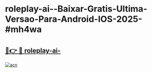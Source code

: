 # roleplay-ai--Baixar-Gratis-Ultima-Versao-Para-Android-IOS-2025-#mh4wa

# <h2><a href="https://ainizakaria.my?title=roleplay-ai-&ref=24M">🔗👉 🔴 roleplay-ai-</a></h2>

[![acn](https://github.com/user-attachments/assets/0f9c940e-d8b0-45ae-aac7-cd30a18b3e1c)](https://ainizakaria.my?title=roleplay-ai-&ref=24M)

